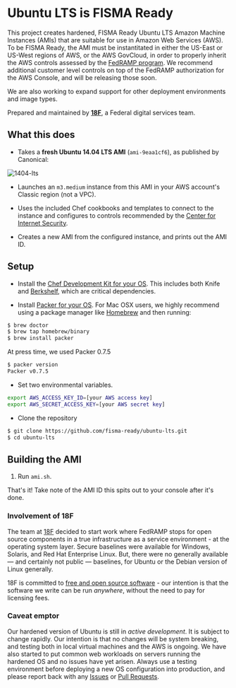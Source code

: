 # Ubuntu LTS is FISMA Ready

This project creates hardened, FISMA Ready Ubuntu LTS Amazon Machine Instances (AMIs) that are suitable for use in Amazon Web Services (AWS). To be FISMA Ready, the AMI must be instantitated in either the US-East or US-West regions of AWS, or the AWS GovCloud, in order to properly inherit the AWS controls assessed by the [FedRAMP program](http://www.fedramp.gov/). We recommend additional customer level controls on top of the FedRAMP authorization for the AWS Console, and will be releasing those soon.

We are also working to expand support for other deployment environments and image types.

Prepared and maintained by **[18F](https://18f.gsa.gov)**, a Federal digital services team.

## What this does

* Takes a **fresh Ubuntu 14.04 LTS AMI** (`ami-9eaa1cf6`), as published by Canonical:

![1404-lts](docs/ubuntu-1404.png)

* Launches an `m3.medium` instance from this AMI in your AWS account's Classic region (not a VPC).

* Uses the included Chef cookbooks and templates to connect to the instance and configures to controls recommended by the [Center for Internet Security](http://www.cisecurity.org/).

* Creates a new AMI from the configured instance, and prints out the AMI ID.

## Setup

* Install the [Chef Development Kit for your OS](http://downloads.getchef.com/chef-dk/mac/#/). This includes both Knife and [Berkshelf](http://berkshelf.com/), which are critical dependencies.

* Install [Packer for your OS](http://www.packer.io/intro/getting-started/setup.html). For Mac OSX users, we highly recommend using a package manager like [Homebrew](http://brew.sh/) and then running:

```bash
$ brew doctor
$ brew tap homebrew/binary
$ brew install packer
```
At press time, we used Packer 0.7.5

```bash
$ packer version
Packer v0.7.5
```

* Set two environmental variables.

```bash
export AWS_ACCESS_KEY_ID=[your AWS access key]
export AWS_SECRET_ACCESS_KEY=[your AWS secret key]
```
* Clone the repository 
```bash
$ git clone https://github.com/fisma-ready/ubuntu-lts.git
$ cd ubuntu-lts
```

## Building the AMI

1. Run `ami.sh`.

That's it! Take note of the AMI ID this spits out to your console after it's done.

### Involvement of 18F

The team at [18F](https://18f.gsa.gov) decided to start work where FedRAMP stops for open source components in a true infrastructure as a service environment - at the operating system layer. Secure baselines were available for Windows, Solaris, and Red Hat Enterprise Linux. But, there were no generally available &mdash; and certainly not public &mdash; baselines, for Ubuntu or the Debian version of Linux generally.

18F is committed to [free and open source software](https://github.com/18F/open-source-policy/blob/master/policy.md) - our intention is that the software we write can be run _anywhere_, without the need to pay for licensing fees.

### Caveat emptor

Our hardened version of Ubuntu is still in *_active development_*. It is subject to change rapidly. Our intention is that no changes will be system breaking, and testing both in local virtual machines and the AWS is ongoing. We have also started to put common web workloads on servers running the hardened OS and no issues have yet arisen. Always use a testing environment before deploying a new OS configuration into production, and please report back with any [Issues](https://github.com/fisma-ready/ubuntu-lts/issues) or [Pull Requests](https://github.com/fisma-ready/ubuntu-lts/pulls).
